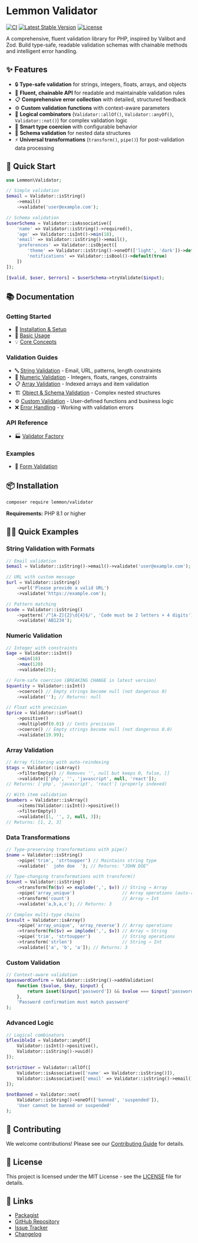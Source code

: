 # Lemmon Validator

[![CI](https://github.com/lemmon/validator-php/actions/workflows/ci.yml/badge.svg)](https://github.com/lemmon/validator-php/actions/workflows/ci.yml)
[![Latest Stable Version](https://img.shields.io/packagist/v/lemmon/validator.svg)](https://packagist.org/packages/lemmon/validator)
[![License](https://img.shields.io/badge/license-MIT-blue.svg)](LICENSE)

A comprehensive, fluent validation library for PHP, inspired by Valibot and Zod. Build type-safe, readable validation schemas with chainable methods and intelligent error handling.

## ✨ Features

- 🔒 **Type-safe validation** for strings, integers, floats, arrays, and objects
- 🔗 **Fluent, chainable API** for readable and maintainable validation rules
- 📋 **Comprehensive error collection** with detailed, structured feedback
- ⚙️ **Custom validation functions** with context-aware parameters
- 🧩 **Logical combinators** (`Validator::allOf()`, `Validator::anyOf()`, `Validator::not()`) for complex validation logic
- 🔄 **Smart type coercion** with configurable behavior
- 🎯 **Schema validation** for nested data structures
- ⚡ **Universal transformations** (`transform()`, `pipe()`) for post-validation data processing

## 🚀 Quick Start

```php
use Lemmon\Validator;

// Simple validation
$email = Validator::isString()
    ->email()
    ->validate('user@example.com');

// Schema validation
$userSchema = Validator::isAssociative([
    'name' => Validator::isString()->required(),
    'age' => Validator::isInt()->min(18),
    'email' => Validator::isString()->email(),
    'preferences' => Validator::isObject([
        'theme' => Validator::isString()->oneOf(['light', 'dark'])->default('light'),
        'notifications' => Validator::isBool()->default(true)
    ])
]);

[$valid, $user, $errors] = $userSchema->tryValidate($input);
```

## 📚 Documentation

### Getting Started
- 📖 [Installation & Setup](docs/getting-started/installation.md)
- 🎯 [Basic Usage](docs/getting-started/basic-usage.md)
- 💡 [Core Concepts](docs/getting-started/core-concepts.md)

### Validation Guides
- 🔤 [String Validation](docs/guides/string-validation.md) - Email, URL, patterns, length constraints
- 🔢 [Numeric Validation](docs/guides/numeric-validation.md) - Integers, floats, ranges, constraints
- 📋 [Array Validation](docs/guides/array-validation.md) - Indexed arrays and item validation
- 🏗️ [Object & Schema Validation](docs/guides/object-validation.md) - Complex nested structures
- ⚙️ [Custom Validation](docs/guides/custom-validation.md) - User-defined functions and business logic
- ❌ [Error Handling](docs/guides/error-handling.md) - Working with validation errors

### API Reference
- 🏭 [Validator Factory](docs/api-reference/validator-factory.md)

### Examples
- 📝 [Form Validation](docs/examples/form-validation.md)

## 📦 Installation

```bash
composer require lemmon/validator
```

**Requirements:** PHP 8.1 or higher

## 🏃‍♂️ Quick Examples

### String Validation with Formats
```php
// Email validation
$email = Validator::isString()->email()->validate('user@example.com');

// URL with custom message
$url = Validator::isString()
    ->url('Please provide a valid URL')
    ->validate('https://example.com');

// Pattern matching
$code = Validator::isString()
    ->pattern('/^[A-Z]{2}\d{4}$/', 'Code must be 2 letters + 4 digits')
    ->validate('AB1234');
```

### Numeric Validation
```php
// Integer with constraints
$age = Validator::isInt()
    ->min(18)
    ->max(120)
    ->validate(25);

// Form-safe coercion (BREAKING CHANGE in latest version)
$quantity = Validator::isInt()
    ->coerce() // Empty strings become null (not dangerous 0)
    ->validate(''); // Returns: null

// Float with precision
$price = Validator::isFloat()
    ->positive()
    ->multipleOf(0.01) // Cents precision
    ->coerce() // Empty strings become null (not dangerous 0.0)
    ->validate(19.99);
```

### Array Validation
```php
// Array filtering with auto-reindexing
$tags = Validator::isArray()
    ->filterEmpty() // Removes '', null but keeps 0, false, []
    ->validate(['php', '', 'javascript', null, 'react']);
// Returns: ['php', 'javascript', 'react'] (properly indexed)

// With item validation
$numbers = Validator::isArray()
    ->items(Validator::isInt()->positive())
    ->filterEmpty()
    ->validate([1, '', 2, null, 3]);
// Returns: [1, 2, 3]
```

### Data Transformations
```php
// Type-preserving transformations with pipe()
$name = Validator::isString()
    ->pipe('trim', 'strtoupper') // Maintains string type
    ->validate('  john doe  '); // Returns: "JOHN DOE"

// Type-changing transformations with transform()
$count = Validator::isString()
    ->transform(fn($v) => explode(',', $v)) // String → Array
    ->pipe('array_unique')                  // Array operations (auto-reindexed)
    ->transform('count')                    // Array → Int
    ->validate('a,b,a,c'); // Returns: 3

// Complex multi-type chains
$result = Validator::isArray()
    ->pipe('array_unique', 'array_reverse') // Array operations
    ->transform(fn($v) => implode(',', $v)) // Array → String
    ->pipe('trim', 'strtoupper')            // String operations
    ->transform('strlen')                   // String → Int
    ->validate(['a', 'b', 'a']); // Returns: 3
```

### Custom Validation
```php
// Context-aware validation
$passwordConfirm = Validator::isString()->addValidation(
    function ($value, $key, $input) {
        return isset($input['password']) && $value === $input['password'];
    },
    'Password confirmation must match password'
);
```

### Advanced Logic
```php
// Logical combinators
$flexibleId = Validator::anyOf([
    Validator::isInt()->positive(),
    Validator::isString()->uuid()
]);

$strictUser = Validator::allOf([
    Validator::isAssociative(['name' => Validator::isString()]),
    Validator::isAssociative(['email' => Validator::isString()->email()])
]);

$notBanned = Validator::not(
    Validator::isString()->oneOf(['banned', 'suspended']),
    'User cannot be banned or suspended'
);
```

## 🤝 Contributing

We welcome contributions! Please see our [Contributing Guide](CONTRIBUTING.md) for details.

## 📄 License

This project is licensed under the MIT License - see the [LICENSE](LICENSE) file for details.

## 🔗 Links

- [Packagist](https://packagist.org/packages/lemmon/validator)
- [GitHub Repository](https://github.com/lemmon/validator-php)
- [Issue Tracker](https://github.com/lemmon/validator-php/issues)
- [Changelog](CHANGELOG.md)

